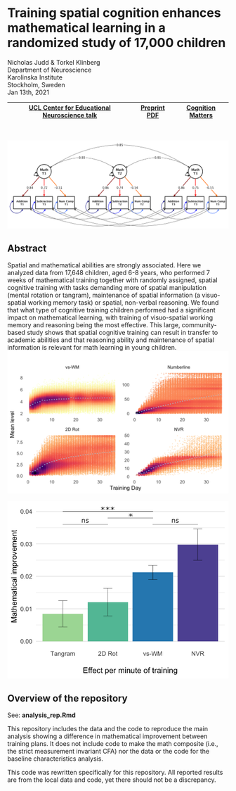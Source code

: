 
# Training spatial cognition enhances mathematical learning in a randomized study of 17,000 children



Nicholas Judd & Torkel Klinberg <br>
Department of Neuroscience <br>
Karolinska Institute <br>
Stockholm, Sweden <br>
Jan 13th, 2021 <br>

| [UCL Center for Educational Neuroscience talk](https://www.youtube.com/watch?v=hSxlmVWxZnA) | [Preprint PDF](https://psyarxiv.com/z3pb7/) | [Cognition Matters](https://cognitionmatters.org/) |  
| :---:   | :-: | :-: |

<br>

![Vektor_measuremod](figs/Vektor_measuremod_strict.png)



## Abstract 
Spatial and mathematical abilities are strongly associated. Here we analyzed data from 17,648 children, aged 6-8 years, who performed 7 weeks of mathematical training together with randomly assigned, spatial cognitive training with tasks demanding more of spatial manipulation (mental rotation or tangram), maintenance of spatial information (a visuo-spatial working memory task) or spatial, non-verbal reasoning. We found that what type of cognitive training children performed had a significant impact on mathematical learning, with training of visuo-spatial working memory and reasoning being the most effective. This large, community-based study shows that spatial cognitive training can result in transfer to academic abilities and that reasoning ability and maintenance of spatial information is relevant for math learning in young children.
<br>
![Fig_curvs](figs/tcurvs.png)

![Fig3](figs/Fig3.png)


## Overview of the repository

See: **analysis_rep.Rmd**

This repository includes the data and the code to reproduce the main analysis showing a difference in mathematical improvement between training plans. It does not include code to make the math composite (i.e., the strict measurement invariant CFA) nor the data or the code for the baseline characteristics analysis. 

This code was rewritten specifically for this repository. All reported results are from the local data and code, yet there should not be a discrepancy.



